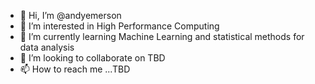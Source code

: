 - 👋 Hi, I’m @andyemerson
- 👀 I’m interested in High Performance Computing
- 🌱 I’m currently learning Machine Learning and statistical methods for data analysis
- 💞️ I’m looking to collaborate on TBD
- 📫 How to reach me ...TBD

<!---
andyemerson/andyemerson is a ✨ special ✨ repository because its `README.md` (this file) appears on your GitHub profile.
You can click the Preview link to take a look at your changes.
--->
